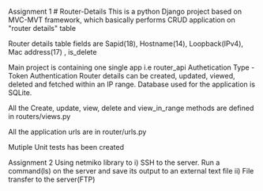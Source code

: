 Assignment 1  # Router-Details
This is a python Django project based on MVC-MVT framework, which basically performs CRUD application on "router details" table

Router details table fields are
Sapid(18), Hostname(14), Loopback(IPv4), Mac address(17) , is_delete


Main project is containing one single app i.e router_api
Authetication Type - Token Authentication
Router details can be created, updated, viewed, deleted and fetched within an IP range. Database used for the application is SQLite. 

All the Create, update, view, delete and view_in_range methods are defined in routers/views.py

All the application urls are in router/urls.py 

Mutiple Unit tests has been created


Assignment 2
Using netmiko library to
i) SSH to the server. Run a command(ls) on the server and save its output to an 
external text file
ii) File transfer to the server(FTP)
